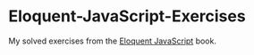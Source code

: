 # Eloquent-JavaScript-Exercises
My solved exercises from the <a href="https://eloquentjavascript.net/">Eloquent JavaScript</a> book.
